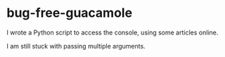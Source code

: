 # bug-free-guacamole

I wrote a Python script to access the console, using some articles online.

I am still stuck with passing multiple arguments.
